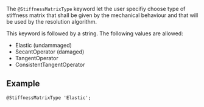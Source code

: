 The `@StiffnessMatrixType` keyword let the user specifiy choose type
of stiffness matrix that shall be given by the mechanical behaviour
and that will be used by the resolution algorithm.

This keyword is followed by a string. The following values are
allowed:

- Elastic (undammaged)
- SecantOperator (damaged)
- TangentOperator
- ConsistentTangentOperator

## Example

~~~~ {.cpp}
@StiffnessMatrixType 'Elastic';
~~~~~~~~


